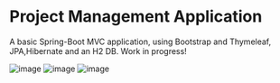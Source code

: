 # Project Management Application

A basic Spring-Boot MVC application, using Bootstrap and Thymeleaf, JPA,Hibernate and an H2 DB.
Work in progress!

![image](https://user-images.githubusercontent.com/72663607/127728886-92410688-4afe-452d-9d84-1bf4e7d075ff.png)
![image](https://user-images.githubusercontent.com/72663607/127728923-e155103c-8481-43a9-b354-81b018f7e25d.png)
![image](https://user-images.githubusercontent.com/72663607/127728941-4178e944-23f1-460a-9428-cd3999cc6fd6.png)